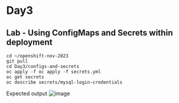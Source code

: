 # Day3

## Lab - Using ConfigMaps and Secrets within deployment
```
cd ~/openshift-nov-2023
git pull
cd Day3/configs-and-secrets
oc apply -f oc apply -f secrets.yml
oc get secrets
oc describe secrets/mysql-login-credentials
```

Expected output
![image](https://github.com/tektutor/openshift-nov-2023/assets/12674043/cfab21f5-86af-4241-88e5-75f6b1b8e87f)
